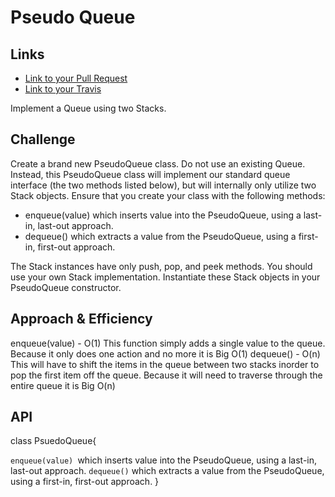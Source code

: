 # Pseudo Queue

## Links

-  [ Link to your Pull Request](https://github.com/morgan-401-advanced-javascript/data-structures-and-algorithms/pull/9)
-   [Link to your Travis](https://travis-ci.com/morgan-401-advanced-javascript/data-structures-and-algorithms/jobs/252463737)

Implement a Queue using two Stacks.

## Challenge
Create a brand new PseudoQueue class. Do not use an existing Queue. Instead, this PseudoQueue class will implement our standard queue interface (the two methods listed below), but will internally only utilize two Stack objects. Ensure that you create your class with the following methods:

* enqueue(value) which inserts value into the PseudoQueue, using a last-in, last-out approach.
* dequeue() which extracts a value from the PseudoQueue, using a first-in, first-out approach.

The Stack instances have only push, pop, and peek methods. You should use your own Stack implementation. Instantiate these Stack objects in your PseudoQueue constructor.

## Approach & Efficiency

  enqueue(value) - O(1) This function simply adds a single value to the queue. Because it only does one action and no more it is Big O(1)
  dequeue() - O(n) This will have to shift the items in the queue between two stacks inorder to pop the first item off the queue. Because it will need to traverse through the entire queue it is Big O(n)


## API
class PsuedoQueue{
  
  `enqueue(value) `which inserts value into the PseudoQueue, using a last-in, last-out approach.
  `dequeue()` which extracts a value from the PseudoQueue, using a first-in, first-out approach.
}